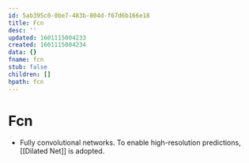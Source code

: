 ```yaml
---
id: 5ab395c0-0be7-483b-804d-f67d6b166e18
title: Fcn
desc: ''
updated: 1601115004233
created: 1601115004234
data: {}
fname: fcn
stub: false
children: []
hpath: fcn
---
```

# Fcn

- Fully convolutional networks. To enable high-resolution predictions, [[Dilated Net]] is adopted.
